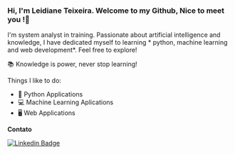 ### Hi, I'm Leidiane Teixeira. Welcome to my Github, Nice to meet you !👋

I'm system analyst in training. Passionate about artificial intelligence and knowledge, I have dedicated myself to learning * python, machine learning and web development*. Feel free to explore!

:books: Knowledge is power, never stop learning!

Things I like to do:

- :snake: Python Applications
- :computer: Machine Learning Aplications
- 🖥 Web Applications

**Contato**

[![Linkedin Badge](https://img.shields.io/badge/linkedin-blue)](https://www.linkedin.com/in/leidianeteixeira/)
